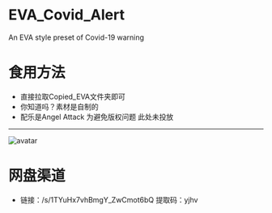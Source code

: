 # EVA_Covid_Alert
An EVA style preset of Covid-19 warning

# 食用方法
+ 直接拉取Copied_EVA文件夹即可
+ 你知道吗？素材是自制的
+ 配乐是Angel Attack 为避免版权问题 此处未投放
---
![avatar](https://cdn.jsdelivr.net/gh/tydaytygx/EVA_Covid_Alert/EVA_COVID-19_alert.gif)
# 网盘渠道
+ 链接：/s/1TYuHx7vhBmgY_ZwCmot6bQ 提取码：yjhv
 
